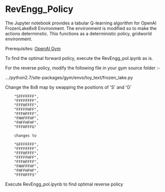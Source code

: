 # RevEngg_Policy

The Jupyter notebook provides a tabular Q-learning algorithm for OpenAI FrozenLake8x8 Environment. 
The environment is modified so to make the actions determinstic. 
This functions as a deterministic policy, gridworld environment.

Prerequisites: [OpenAI Gym](https://github.com/openai/gym)

To find the optimal forward policy, execute the RevEngg_pol.ipynb as is.

For the reverse policy, modify the following file in your gym source folder :-

.../python2.7/site-packages/gym/envs/toy_text/frozen_lake.py

  Change the 8x8 map by swapping the positions of 'S' and 'G'
 
        "SFFFFFFF",               
        "FFFFFFFF",
        "FFFHFFFF",
        "FFFFFHFF",
        "FFFHFFFF",
        "FHHFFFHF",
        "FHFFHFHF",
        "FFFHFFFG"
        
        changes to
        
        "GFFFFFFF",
        "FFFFFFFF",
        "FFFHFFFF",
        "FFFFFHFF",
        "FFFHFFFF",
        "FHHFFFHF",
        "FHFFHFHF",
        "FFFHFFFS"
 
Execute RevEngg_pol.ipynb to find optimal reverse policy 

